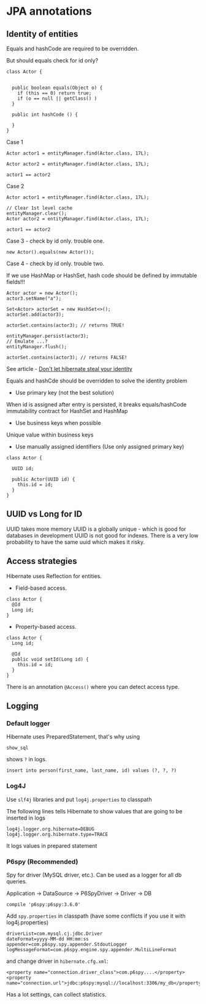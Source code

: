 # JPA annotations

## Identity of entities

Equals and hashCode are required to be overridden.

But should equals check for id only?

```
class Actor {
  
  
  public boolean equals(Object o) {
    if (this == 0) return true;
    if (o == null || getClass() )
  }
  
  public int hashCode () {
    
  }
}
```

Case 1

```
Actor actor1 = entityManager.find(Actor.class, 17L);

Actor actor2 = entityManager.find(Actor.class, 17L);

actor1 == actor2

```

Case 2

```
Actor actor1 = entityManager.find(Actor.class, 17L);

// Clear 1st level cache
entityManager.clear();
Actor actor2 = entityManager.find(Actor.class, 17L);

actor1 == actor2

```

Case 3 - check by id only. trouble one. 

```
new Actor().equals(new Actor());
```

Case 4 - check by id only. trouble two.

If we use HashMap or HashSet, hash code should be defined by immutable fields!!!

```
Actor actor = new Actor();
actor3.setName("a");

Set<Actor> actorSet = new HashSet<>();
actorSet.add(actor3);

actorSet.contains(actor3); // returns TRUE!

entityManager.persist(actor3);
// Emulate ...?
entityManager.flush();

actorSet.contains(actor3); // returns FALSE!

```

See article - [Don't let hibernate steal your identity](http://www.onjava.com/pub/a/onjava/2006/09/13/dont-let-hibernate-steal-your-identity.html)

Equals and hashCde should be overridden to solve the identity problem

* Use primary key (not the best solution)

When id is assigned after entry is persisted, it breaks equals/hashCode immutability contract for HashSet and HashMap

* Use business keys when possible

Unique value within business keys

* Use manually assigned identifiers (Use only assigned primary key)

```
class Actor {

  UUID id;
  
  public Actor(UUID id) {
    this.id = id;
  }
}
```

## UUID vs Long for ID

UUID takes more memory
UUID is a globally unique - which is good for databases in development
UUID is not good for indexes.
There is a very low probability to have the same uuid which makes it risky.

## Access strategies

Hibernate uses Reflection for entities.

* Field-based access.

```
class Actor {
  @Id
  Long id;
}
```

* Property-based access.

```
class Actor {
  Long id;

  @Id
  public void setId(Long id) {
    this.id = id;
  }
}
```

There is an annotation `@Access()` where you can detect access type.

## Logging

### Default logger

Hibernate uses PreparedStatement, that's why using

`show_sql`

shows `?` in logs.

```
insert into person(first_name, last_name, id) values (?, ?, ?)
```

### Log4J

Use `slf4j` libraries and put `log4j.properties` to classpath

The following lines tells Hibernate to show values that are going to be inserted in logs
```
log4j.logger.org.hibernate=DEBUG
log4j.logger.org.hibernate.type=TRACE
```

It logs values in prepared statement

### P6spy (Recommended)

Spy for driver (MySQL driver, etc.).
Can be used as a logger for all db queries.

Application -> DataSource -> P6SpyDriver -> Driver -> DB

```
compile 'p6spy:p6spy:3.6.0'
```

Add `spy.properties` in classpath (have some conflicts if you use it with log4j.properties)

```
driverList=com.mysql.cj.jdbc.Driver
dateFormat=yyyy-MM-dd HH:mm:ss
appender=com.p6spy.spy.appender.StdoutLogger
logMessageFormat=com.p6spy.engine.spy.appender.MultiLineFormat
```

and change driver in `hibernate.cfg.xml`:

```
<property name="connection.driver_class">com.p6spy....</property>
<property name="connection.url">jdbc:p6spy:mysql://localhost:3306/my_db</property>
```

Has a lot settings, can collect statistics.